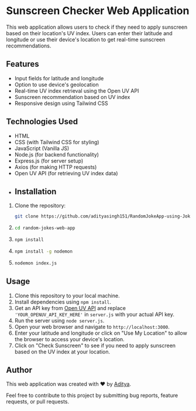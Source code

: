 # Sunscreen Checker Web Application

This web application allows users to check if they need to apply sunscreen based on their location's UV index. Users can enter their latitude and longitude or use their device's location to get real-time sunscreen recommendations.

## Features

- Input fields for latitude and longitude
- Option to use device's geolocation
- Real-time UV index retrieval using the Open UV API
- Sunscreen recommendation based on UV index
- Responsive design using Tailwind CSS

## Technologies Used

- HTML
- CSS (with Tailwind CSS for styling)
- JavaScript (Vanilla JS)
- Node.js (for backend functionality)
- Express.js (for server setup)
- Axios (for making HTTP requests)
- Open UV API (for retrieving UV index data)
- 
  ## Installation
1. Clone the repository:

   ```bash
   git clone https://github.com/adityasingh151/RandomJokeApp-using-JokeApi.git

2. ```bash
   cd random-jokes-web-app
3. ```bash
   npm install
4. ```bash
   npm install -g nodemon
5. ```bash
   nodemon index.js

## Usage

1. Clone this repository to your local machine.
2. Install dependencies using `npm install`.
3. Get an API key from [Open UV API](https://www.openuv.io/) and replace `'YOUR_OPENUV_API_KEY_HERE'` in `server.js` with your actual API key.
4. Run the server using `node server.js`.
5. Open your web browser and navigate to `http://localhost:3000`.
6. Enter your latitude and longitude or click on "Use My Location" to allow the browser to access your device's location.
7. Click on "Check Sunscreen" to see if you need to apply sunscreen based on the UV index at your location.

## Author

This web application was created with ❤️ by [Aditya](https://github.com/aditya).

Feel free to contribute to this project by submitting bug reports, feature requests, or pull requests.


